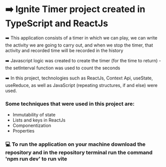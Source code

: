 # ➡️ Ignite Timer project created in TypeScript and ReactJs

➡️ This application consists of a timer in which we can play, we can write the activity we are going to carry out, and when we stop the timer, that activity and recorded time will be recorded in the history

➡️ Javascript logic was created to create the timer (for the time to return) - the setInterval function was used to count the seconds

➡️ In this project, technologies such as ReactJs, Context Api, useState, useReduce, as well as JavaScript (repeating structures, if and else) were used.

### Some techniques that were used in this project are:

- Immutability of state
- Lists and keys in ReactJs
- Componentization
- Properties

### 💻 To run the application on your machine download the repository and in the repository terminal run the command 'npm run dev' to run vite
